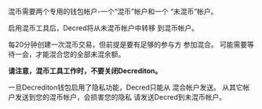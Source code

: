 混币需要两个专用的钱包帐户-一个“混币”帐户和一个
“未混币”帐户。

启用混币工具后，Decred将从未混币帐户中转移
到混币帐户。

每20分钟创建一次混币交易，但前提是要有足够的参与方
参加混合。
可能需要等待一会，才能混合您的全部未混余额。

**请注意，混币工具工作时，不要关闭Decrediton。**

一旦Decrediton钱包启用了隐私功能，Decred只能从
混合帐户发送。
从其它帐户发送到您的混币帐户，会损害您的隐私
请发送Decred到未混币帐户。
